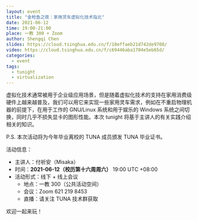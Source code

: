 ```yaml
---
layout: event
title: "金枪鱼之夜：家用灵车虚拟化技术指北"
date: 2021-06-12
time: 19:00-21:00
place: 一教 300 + Zoom
author: Shengqi Chen
slides: https://cloud.tsinghua.edu.cn/f/10effaeb21d742de9708/
video: https://cloud.tsinghua.edu.cn/f/c69446aba1704e5eb65d/
categories:
  - event
tags:
  - tunight
  - virtualization
---
```


虚拟化技术通常被用于企业级应用场景，但是随着虚拟化技术的支持在家用消费级硬件上越来越普及，我们可以用它来实现一些家用灵车需求，例如在不重启物理机器的前提下，在用于工作的 GNU/Linux 系统和用于娱乐的 Windows 系统之间切换，同时几乎不损失显卡的图形性能。本次 tunight 将基于主讲人的有关实践介绍相关的知识。

P.S. 本次活动将为今年毕业离校的 TUNA 成员颁发 TUNA 毕业证书。

活动信息：

* 主讲人：付祈安（Misaka）
* 时间：**2021-06-12（校历第十六周周六）** 19:00 UTC +08:00
* 活动形式：线下 + 线上会议
  * 地点：一教 300（公共活动空间）
  * 会议：Zoom 621 219 8453
  * 直播：请关注 TUNA 技术群获取

欢迎一起来玩！
